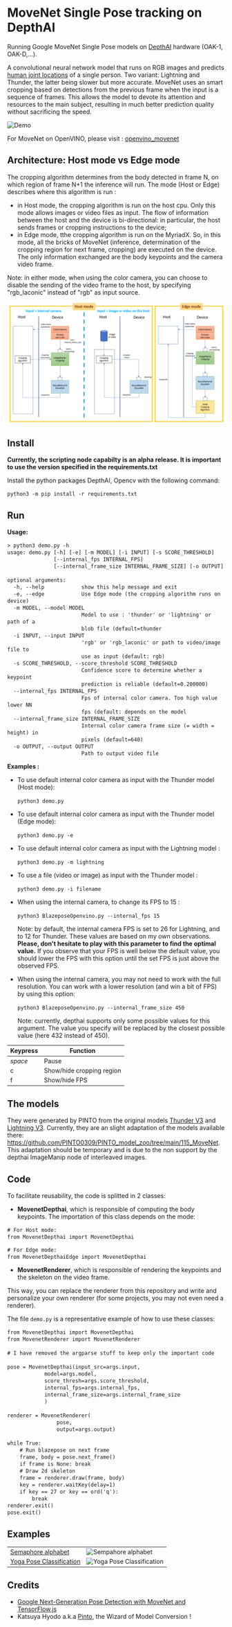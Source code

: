 # MoveNet Single Pose tracking on DepthAI

Running Google MoveNet Single Pose models on [DepthAI](https://docs.luxonis.com/en/latest/) hardware (OAK-1, OAK-D,...).

A convolutional neural network model that runs on RGB images and predicts [human joint
locations](https://github.com/tensorflow/tfjs-models/tree/master/pose-detection#coco-keypoints-used-in-movenet-and-posenet) of a single person. Two variant: Lightning and Thunder, the latter being slower but more accurate.
MoveNet uses an smart cropping based on detections from the previous frame when the input is a sequence of frames. This allows the model to devote its attention and resources to the main subject, resulting in much better prediction quality without sacrificing the speed.

![Demo](img/dance.gif)

For MoveNet on OpenVINO, please visit : [openvino_movenet](https://github.com/geaxgx/openvino_movenet)


## Architecture: Host mode vs Edge mode
The cropping algorithm determines from the body detected in frame N, on which region of frame N+1  the inference will run. The mode (Host or Edge) describes where this algorithm is run :
- in Host mode, the cropping algorithm is run on the host cpu. Only this mode allows images or video files as input. The flow of information between the host and the device is bi-directional: in particular, the host sends frames or cropping instructions to the device;
- in Edge mode, tthe cropping algorithm is run on the MyriadX. So, in this mode, all the bricks of MoveNet (inference, determination of the cropping region for next frame, cropping) are executed on the device. The only information exchanged are the body keypoints and the camera video frame.

Note: in either mode, when using the color camera, you can choose to disable the sending of the video frame to the host, by specifying "rgb_laconic" instead of "rgb" as input source.

![Architecture](img/movenet_nodes.png) 

## Install

**Currently, the scripting node capabilty is an alpha release. It is important to use the version specified in the requirements.txt**

Install the python packages DepthAI, Opencv with the following command:
```
python3 -m pip install -r requirements.txt
```

## Run

**Usage:**

```
> python3 demo.py -h                                               
usage: demo.py [-h] [-e] [-m MODEL] [-i INPUT] [-s SCORE_THRESHOLD]
               [--internal_fps INTERNAL_FPS]
               [--internal_frame_size INTERNAL_FRAME_SIZE] [-o OUTPUT]

optional arguments:
  -h, --help            show this help message and exit
  -e, --edge            Use Edge mode (the cropping algorithm runs on device)
  -m MODEL, --model MODEL
                        Model to use : 'thunder' or 'lightning' or path of a
                        blob file (default=thunder
  -i INPUT, --input INPUT
                        'rgb' or 'rgb_laconic' or path to video/image file to
                        use as input (default: rgb)
  -s SCORE_THRESHOLD, --score_threshold SCORE_THRESHOLD
                        Confidence score to determine whether a keypoint
                        prediction is reliable (default=0.200000)
  --internal_fps INTERNAL_FPS
                        Fps of internal color camera. Too high value lower NN
                        fps (default: depends on the model
  --internal_frame_size INTERNAL_FRAME_SIZE
                        Internal color camera frame size (= width = height) in
                        pixels (default=640)
  -o OUTPUT, --output OUTPUT
                        Path to output video file
```
**Examples :**

- To use default internal color camera as input with the Thunder model (Host mode):

    ```python3 demo.py```

- To use default internal color camera as input with the Thunder model (Edge mode):

    ```python3 demo.py -e```

- To use default internal color camera as input with the Lightning model :

    ```python3 demo.py -m lightning```

- To use a file (video or image) as input with the Thunder model :

    ```python3 demo.py -i filename```

- When using the internal camera, to change its FPS to 15 : 

    ```python3 BlazeposeOpenvino.py --internal_fps 15```

    Note: by default, the internal camera FPS is set to 26 for Lightning, and to 12 for Thunder. These values are based on my own observations. **Please, don't hesitate to play with this parameter to find the optimal value.** If you observe that your FPS is well below the default value, you should lower the FPS with this option until the set FPS is just above the observed FPS.

- When using the internal camera, you may not need to work with the full resolution. You can work with a lower resolution (and win a bit of FPS) by using this option: 

    ```python3 BlazeposeOpenvino.py --internal_frame_size 450```

    Note: currently, depthai supports only some possible values for this argument. The value you specify will be replaced by the closest possible value (here 432 instead of 450).


|Keypress|Function|
|-|-|
|*space*|Pause
|c|Show/hide cropping region|
|f|Show/hide FPS|



## The models 
They were generated by PINTO from the original models [Thunder V3](https://tfhub.dev/google/movenet/singlepose/thunder/3) and [Lightning V3](https://tfhub.dev/google/movenet/singlepose/lightning/3). Currently, they are an slight adaptation of the models available there: https://github.com/PINTO0309/PINTO_model_zoo/tree/main/115_MoveNet. This adaptation should be temporary and is due to the non support by the depthai ImageManip node of interleaved images.


## Code

To facilitate reusability, the code is splitted in 2 classes:
-  **MovenetDepthai**, which is responsible of computing the body keypoints. The importation of this class depends on the mode:
```
# For Host mode:
from MovenetDepthai import MovenetDepthai
```
```
# For Edge mode:
from MovenetDepthaiEdge import MovenetDepthai
```
- **MovenetRenderer**, which is responsible of rendering the keypoints and the skeleton on the video frame. 

This way, you can replace the renderer from this repository and write and personalize your own renderer (for some projects, you may not even need a renderer).

The file ```demo.py``` is a representative example of how to use these classes:
```
from MovenetDepthai import MovenetDepthai
from MovenetRenderer import MovenetRenderer

# I have removed the argparse stuff to keep only the important code

pose = MovenetDepthai(input_src=args.input, 
            model=args.model,    
            score_thresh=args.score_threshold,           
            internal_fps=args.internal_fps,
            internal_frame_size=args.internal_frame_size
            )

renderer = MovenetRenderer(
                pose, 
                output=args.output)

while True:
    # Run blazepose on next frame
    frame, body = pose.next_frame()
    if frame is None: break
    # Draw 2d skeleton
    frame = renderer.draw(frame, body)
    key = renderer.waitKey(delay=1)
    if key == 27 or key == ord('q'):
        break
renderer.exit()
pose.exit()
```

## Examples

|||
|-|-|
|[Semaphore alphabet](examples/semaphore_alphabet)  |<img src="examples/semaphore_alphabet/medias/semaphore.gif" alt="Sempahore alphabet" width="200"/>|
|[Yoga Pose Classification](examples/yoga_pose_recognition)|<img src="examples/yoga_pose_recognition/medias/yoga_pose.gif" alt="Yoga Pose Classification" width="200"/>|


## Credits
* [Google Next-Generation Pose Detection with MoveNet and TensorFlow.js](https://blog.tensorflow.org/2021/05/next-generation-pose-detection-with-movenet-and-tensorflowjs.html)
* Katsuya Hyodo a.k.a [Pinto](https://github.com/PINTO0309), the Wizard of Model Conversion !
